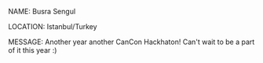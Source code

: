 NAME: Busra Sengul

LOCATION: Istanbul/Turkey

MESSAGE: Another year another CanCon Hackhaton! Can't wait to be a part of it this year :) 

